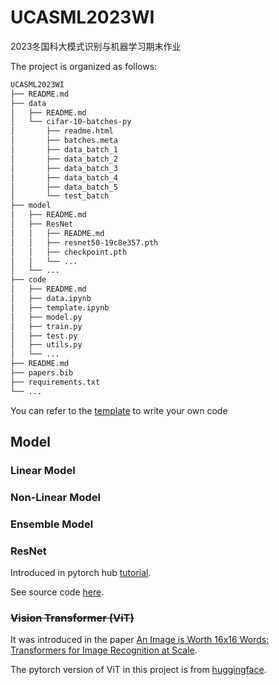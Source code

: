 # UCASML2023WI
2023冬国科大模式识别与机器学习期末作业

The project is organized as follows:

```bash
UCASML2023WI
├── README.md
├── data
│   ├── README.md
│   └── cifar-10-batches-py
│       ├── readme.html
│       ├── batches.meta
│       ├── data_batch_1
│       ├── data_batch_2
│       ├── data_batch_3
│       ├── data_batch_4
│       ├── data_batch_5
│       └── test_batch
├── model
│   ├── README.md
│   ├── ResNet
│   │   ├── README.md
│   │   ├── resnet50-19c8e357.pth
│   │   ├── checkpoint.pth
│   │   └── ...
│   └── ...
├── code
│   ├── README.md
│   ├── data.ipynb
│   ├── template.ipynb
│   ├── model.py
│   ├── train.py
│   ├── test.py
│   ├── utils.py
│   └── ...
├── README.md
├── papers.bib
├── requirements.txt
└── ...
```

You can refer to the [template](/code/template.ipynb) to write your own code

## Model

### Linear Model

### Non-Linear Model

### Ensemble Model

### ResNet

Introduced in pytorch hub [tutorial](https://pytorch.org/hub/pytorch_vision_resnet/).

See source code [here](https://pytorch.org/vision/0.8/_modules/torchvision/models/resnet.html).

### ~~Vision Transformer (ViT)~~

It was introduced in the paper [An Image is Worth 16x16 Words: Transformers for Image Recognition at Scale](https://arxiv.org/abs/2010.11929).

The pytorch version of ViT in this project is from [huggingface](https://huggingface.co/google/vit-base-patch16-224).